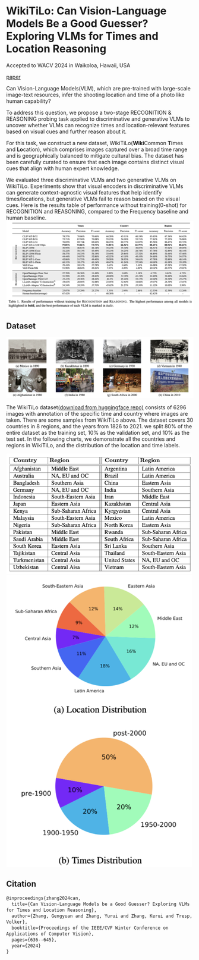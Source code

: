 # WikiTiLo: Can Vision-Language Models Be a Good Guesser? Exploring VLMs for Times and Location Reasoning 

Accepted to WACV 2024 in Waikoloa, Hawaii, USA

[paper](https://arxiv.org/abs/2307.06166)

Can Vision-Language Models(VLM), which are pre-trained with large-scale image-text resources, infer the shooting location and time of a photo like human capability?

To address this question, we propose a two-stage RECOGNITION & REASONING probing task applied to discriminative and generative VLMs to uncover whether VLMs can recognize times and location-relevant features based on visual cues and further reason about it.

For this task, we construct a new dataset, WikiTiLo(**Wiki**Common **Ti**mes and **Lo**cation), which comprises images captured over a broad time range and is geographically balanced to mitigate cultural bias. The dataset has been carefully curated to ensure that each image contains distinct visual cues that align with human expert knowledge.

We evaluated three discriminative VLMs and two generative VLMs on WikiTiLo. Experiments show that visual encoders in discriminative VLMs can generate context-agnostic visual features that help identify times/locations, but generative VLMs fail to reason based on the visual cues. Here is the results table of performance without training(0-shot) for RECOGNITION and REASONING, compared to the Frequency baseline and human baseline.
![image](https://github.com/gengyuanmax/WikiTiLo/blob/main/images/results.png)

## Dataset
![image](https://github.com/gengyuanmax/WikiTiLo/blob/main/images/samples.png)

The WikiTiLo dataset[(download from huggingface repo)](https://huggingface.co/datasets/gengyuanmax/WikiTiLo) consists of 6296 images with annotation of the specific time and country where images are taken. There are some samples from WikiTiLo above. The dataset covers 30 countries in 8 regions, and the years from 1826 to 2021. we split 80% of the entire dataset as the training set, 10% as the validation set, and 10% as the test set. In the following charts, we demonstrate all the countries and regions in WikiTiLo, and the distribution of the location and time labels.

<img src="https://github.com/gengyuanmax/WikiTiLo/blob/main/images/countries.png" width="500px">
<img src="https://github.com/gengyuanmax/WikiTiLo/blob/main/images/distribution.png" width="500px">


## Citation
```
@inproceedings{zhang2024can,
  title={Can Vision-Language Models be a Good Guesser? Exploring VLMs for Times and Location Reasoning},
  author={Zhang, Gengyuan and Zhang, Yurui and Zhang, Kerui and Tresp, Volker},
  booktitle={Proceedings of the IEEE/CVF Winter Conference on Applications of Computer Vision},
  pages={636--645},
  year={2024}
}

```

